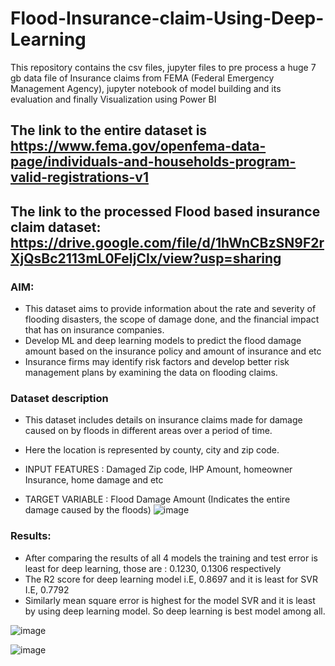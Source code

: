 # Flood-Insurance-claim-Using-Deep-Learning
This repository contains the csv files, jupyter files to pre process a huge 7 gb data file of Insurance claims from FEMA (Federal Emergency  Management Agency), jupyter notebook of model building and its evaluation and finally Visualization using Power BI
## The link to the entire dataset is https://www.fema.gov/openfema-data-page/individuals-and-households-program-valid-registrations-v1
## The link to the processed Flood based insurance claim dataset: https://drive.google.com/file/d/1hWnCBzSN9F2rXjQsBc2113mL0FeIjCIx/view?usp=sharing
### AIM: 
- This dataset aims to provide information about the rate and severity of flooding disasters, the scope of damage done, and the financial impact that has on insurance companies.
- Develop ML and deep learning models to predict the flood damage amount based on the insurance policy and amount of insurance and etc
- Insurance firms may identify risk factors and develop better risk management plans by examining the data on flooding claims.
### Dataset description
- This dataset includes details on insurance claims made for damage caused on by floods in different areas over a period of time.
- Here the location is represented by county, city and zip code.

- INPUT FEATURES : Damaged Zip code, IHP Amount, homeowner Insurance, home damage and etc

- TARGET VARIABLE : Flood Damage Amount (Indicates the entire damage caused by the floods) 
![image](https://github.com/programmerdjkumar/Flood-Insurance-claim-Using-Deep-Learning/assets/48883104/be06709b-7d58-4626-9bc1-2bb03efed1af)
### Results:
- After comparing the results of all 4 models the training and test error is least for deep learning, those are : 0.1230, 0.1306 respectively
- The R2 score for deep learning model i.E, 0.8697 and it is least for SVR I.E, 0.7792
- Similarly mean square error is highest for the model SVR and it is least by using deep learning model. So deep learning is best model among all. 

![image](https://github.com/programmerdjkumar/Flood-Insurance-claim-Using-Deep-Learning/assets/48883104/e1c40812-6f49-4a49-9593-46619f031d5f)

![image](https://github.com/programmerdjkumar/Flood-Insurance-claim-Using-Deep-Learning/assets/48883104/8975ad93-7201-4ac5-b037-a76c713dc975)

